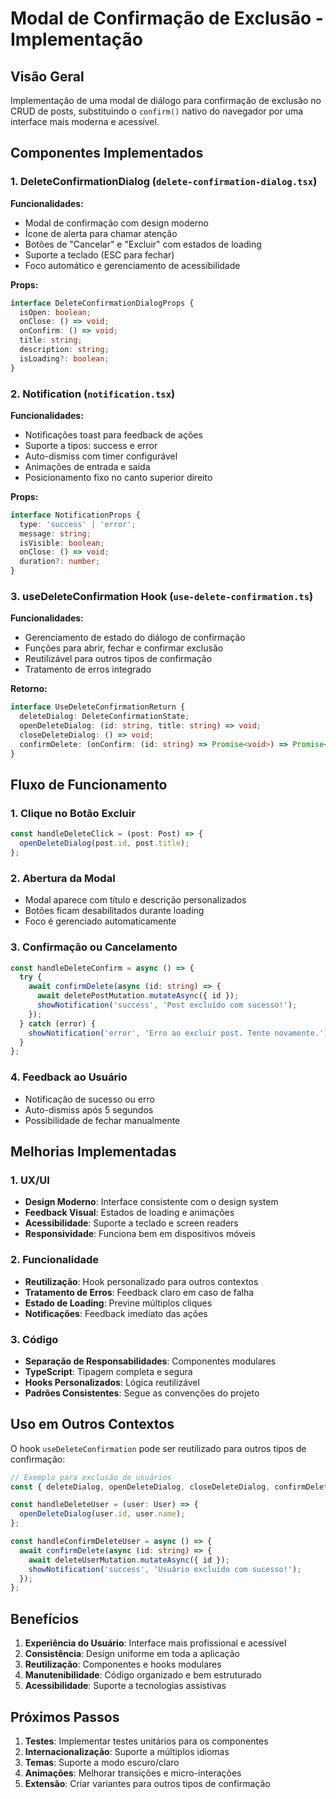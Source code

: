 # Modal de Confirmação de Exclusão - Implementação

## Visão Geral

Implementação de uma modal de diálogo para confirmação de exclusão no CRUD de posts, substituindo o `confirm()` nativo do navegador por uma interface mais moderna e acessível.

## Componentes Implementados

### 1. DeleteConfirmationDialog (`delete-confirmation-dialog.tsx`)

**Funcionalidades:**
- Modal de confirmação com design moderno
- Ícone de alerta para chamar atenção
- Botões de "Cancelar" e "Excluir" com estados de loading
- Suporte a teclado (ESC para fechar)
- Foco automático e gerenciamento de acessibilidade

**Props:**
```typescript
interface DeleteConfirmationDialogProps {
  isOpen: boolean;
  onClose: () => void;
  onConfirm: () => void;
  title: string;
  description: string;
  isLoading?: boolean;
}
```

### 2. Notification (`notification.tsx`)

**Funcionalidades:**
- Notificações toast para feedback de ações
- Suporte a tipos: success e error
- Auto-dismiss com timer configurável
- Animações de entrada e saída
- Posicionamento fixo no canto superior direito

**Props:**
```typescript
interface NotificationProps {
  type: 'success' | 'error';
  message: string;
  isVisible: boolean;
  onClose: () => void;
  duration?: number;
}
```

### 3. useDeleteConfirmation Hook (`use-delete-confirmation.ts`)

**Funcionalidades:**
- Gerenciamento de estado do diálogo de confirmação
- Funções para abrir, fechar e confirmar exclusão
- Reutilizável para outros tipos de confirmação
- Tratamento de erros integrado

**Retorno:**
```typescript
interface UseDeleteConfirmationReturn {
  deleteDialog: DeleteConfirmationState;
  openDeleteDialog: (id: string, title: string) => void;
  closeDeleteDialog: () => void;
  confirmDelete: (onConfirm: (id: string) => Promise<void>) => Promise<void>;
}
```

## Fluxo de Funcionamento

### 1. Clique no Botão Excluir
```typescript
const handleDeleteClick = (post: Post) => {
  openDeleteDialog(post.id, post.title);
};
```

### 2. Abertura da Modal
- Modal aparece com título e descrição personalizados
- Botões ficam desabilitados durante loading
- Foco é gerenciado automaticamente

### 3. Confirmação ou Cancelamento
```typescript
const handleDeleteConfirm = async () => {
  try {
    await confirmDelete(async (id: string) => {
      await deletePostMutation.mutateAsync({ id });
      showNotification('success', 'Post excluído com sucesso!');
    });
  } catch (error) {
    showNotification('error', 'Erro ao excluir post. Tente novamente.');
  }
};
```

### 4. Feedback ao Usuário
- Notificação de sucesso ou erro
- Auto-dismiss após 5 segundos
- Possibilidade de fechar manualmente

## Melhorias Implementadas

### 1. UX/UI
- **Design Moderno**: Interface consistente com o design system
- **Feedback Visual**: Estados de loading e animações
- **Acessibilidade**: Suporte a teclado e screen readers
- **Responsividade**: Funciona bem em dispositivos móveis

### 2. Funcionalidade
- **Reutilização**: Hook personalizado para outros contextos
- **Tratamento de Erros**: Feedback claro em caso de falha
- **Estado de Loading**: Previne múltiplos cliques
- **Notificações**: Feedback imediato das ações

### 3. Código
- **Separação de Responsabilidades**: Componentes modulares
- **TypeScript**: Tipagem completa e segura
- **Hooks Personalizados**: Lógica reutilizável
- **Padrões Consistentes**: Segue as convenções do projeto

## Uso em Outros Contextos

O hook `useDeleteConfirmation` pode ser reutilizado para outros tipos de confirmação:

```typescript
// Exemplo para exclusão de usuários
const { deleteDialog, openDeleteDialog, closeDeleteDialog, confirmDelete } = useDeleteConfirmation();

const handleDeleteUser = (user: User) => {
  openDeleteDialog(user.id, user.name);
};

const handleConfirmDeleteUser = async () => {
  await confirmDelete(async (id: string) => {
    await deleteUserMutation.mutateAsync({ id });
    showNotification('success', 'Usuário excluído com sucesso!');
  });
};
```

## Benefícios

1. **Experiência do Usuário**: Interface mais profissional e acessível
2. **Consistência**: Design uniforme em toda a aplicação
3. **Reutilização**: Componentes e hooks modulares
4. **Manutenibilidade**: Código organizado e bem estruturado
5. **Acessibilidade**: Suporte a tecnologias assistivas

## Próximos Passos

1. **Testes**: Implementar testes unitários para os componentes
2. **Internacionalização**: Suporte a múltiplos idiomas
3. **Temas**: Suporte a modo escuro/claro
4. **Animações**: Melhorar transições e micro-interações
5. **Extensão**: Criar variantes para outros tipos de confirmação

